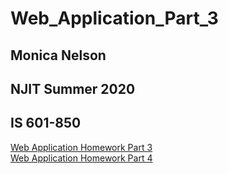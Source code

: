# Web_Application_Part_3
## Monica Nelson
## NJIT Summer 2020
## IS 601-850

[Web Application Homework Part 3](https://github.com/mjn28/Web_Application_Part_3/tree/Part_3)  
[Web Application Homework Part 4](https://github.com/mjn28/Web_Application_Part_3/tree/Part_4)
